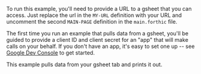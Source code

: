 To run this example, you'll need to provide a URL to a gsheet that you can access. Just replace
the url in the `MY-URL` definition with your URL and uncomment the second `MAIN-PAGE` definition
in the `main.forthic` file.

The first time you run an example that pulls data from a gsheet, you'll be guided to
provide a client ID and client secret for an "app" that will make calls on your
behalf. If you don't have an app, it's easy to set one up -- see [Google Dev Console](https://console.developers.google.com) to get started.

This example pulls data from your gsheet tab and prints it out.